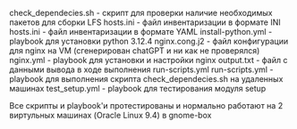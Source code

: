 check_dependecies.sh - скрипт для проверки наличие необходимых пакетов для сборки LFS
hosts.ini            - файл инвентаризации в формате INI
hosts.ini            - файл инвентаризации в формате YAML
install-python.yml   - playbook для установки python 3.12.4
nginx.cong.j2        - файл конфигурации для nginx на VM (сгенерирован chatGPT и ни как не проверялся)
nginx.yml            - playbook для установки и настройки nginx
output.txt           - файл с данными вывода в ходе выполнения run-scripts.yml
run-scripts.yml      - playbook для выполнения скрипта check_dependecies.sh на удаленных машинах
test_setup.yml       - playbook для тестирования модуля setup

Все скрипты и playbook'и протестированы и нормально работают на 2 виртульных машинах (Oracle Linux 9.4) в gnome-box
